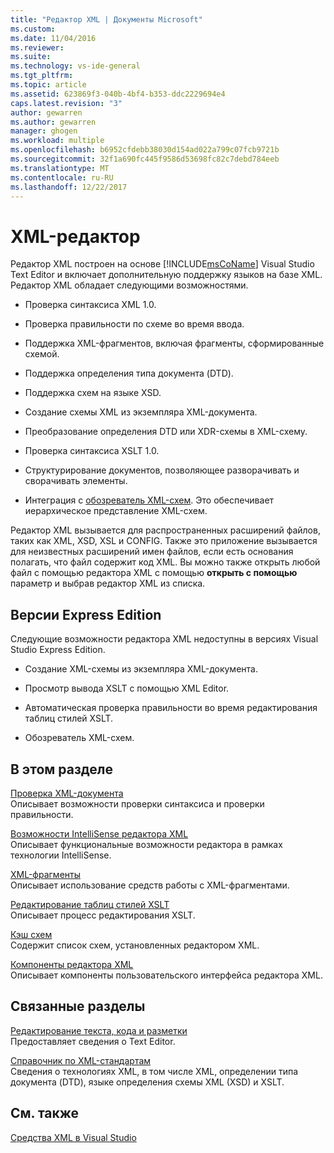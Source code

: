 ```yaml
---
title: "Редактор XML | Документы Microsoft"
ms.custom: 
ms.date: 11/04/2016
ms.reviewer: 
ms.suite: 
ms.technology: vs-ide-general
ms.tgt_pltfrm: 
ms.topic: article
ms.assetid: 623869f3-040b-4bf4-b353-ddc2229694e4
caps.latest.revision: "3"
author: gewarren
ms.author: gewarren
manager: ghogen
ms.workload: multiple
ms.openlocfilehash: b6952cfdebb38030d154ad022a799c07fcb9721b
ms.sourcegitcommit: 32f1a690fc445f9586d53698fc82c7debd784eeb
ms.translationtype: MT
ms.contentlocale: ru-RU
ms.lasthandoff: 12/22/2017
---
```

# <a name="xml-editor"></a>XML-редактор
Редактор XML построен на основе [!INCLUDE[msCoName](../xml-tools/includes/msconame_md.md)] Visual Studio Text Editor и включает дополнительную поддержку языков на базе XML. Редактор XML обладает следующими возможностями.  
  
-   Проверка синтаксиса XML 1.0.  
  
-   Проверка правильности по схеме во время ввода.  
  
-   Поддержка XML-фрагментов, включая фрагменты, сформированные схемой.  
  
-   Поддержка определения типа документа (DTD).  
  
-   Поддержка схем на языке XSD.  
  
-   Создание схемы XML из экземпляра XML-документа.  
  
-   Преобразование определения DTD или XDR-схемы в XML-схему.  
  
-   Проверка синтаксиса XSLT 1.0.  
  
-   Структурирование документов, позволяющее разворачивать и сворачивать элементы.  
  
-   Интеграция с [обозреватель XML-схем](../xml-tools/xml-schema-explorer.md). Это обеспечивает иерархическое представление XML-схем.  
  
Редактор XML вызывается для распространенных расширений файлов, таких как XML, XSD, XSL и CONFIG. Также это приложение вызывается для неизвестных расширений имен файлов, если есть основания полагать, что файл содержит код XML. Вы можно также открыть любой файл с помощью редактора XML с помощью **открыть с помощью** параметр и выбрав редактор XML из списка.  
  
## <a name="express-editions"></a>Версии Express Edition  
 Следующие возможности редактора XML недоступны в версиях Visual Studio Express Edition.  
  
-   Создание XML-схемы из экземпляра XML-документа.  
  
-   Просмотр вывода XSLT с помощью XML Editor.  
  
-   Автоматическая проверка правильности во время редактирования таблиц стилей XSLT.  
  
-   Обозреватель XML-схем.  
  
## <a name="in-this-section"></a>В этом разделе  
 [Проверка XML-документа](../xml-tools/xml-document-validation.md)  
 Описывает возможности проверки синтаксиса и проверки правильности.  
  
 [Возможности IntelliSense редактора XML](../xml-tools/xml-editor-intellisense-features.md)  
 Описывает функциональные возможности редактора в рамках технологии IntelliSense.  
  
 [XML-фрагменты](../xml-tools/xml-snippets.md)  
 Описывает использование средств работы с XML-фрагментами.  
  
 [Редактирование таблиц стилей XSLT](../xml-tools/editing-xslt-style-sheets.md)  
 Описывает процесс редактирования XSLT.  
  
 [Кэш схем](../xml-tools/schema-cache.md)  
 Содержит список схем, установленных редактором XML.  
  
 [Компоненты редактора XML](../xml-tools/xml-editor-components.md)  
 Описывает компоненты пользовательского интерфейса редактора XML.  
  
## <a name="related-sections"></a>Связанные разделы  
 [Редактирование текста, кода и разметки](http://msdn.microsoft.com/en-us/0d9c00d7-5df4-48a3-b185-2a265f055439)  
 Предоставляет сведения о Text Editor.  
  
 [Справочник по XML-стандартам](http://msdn.microsoft.com/en-us/79c78508-c9d0-423a-a00f-672e855de401)  
 Сведения о технологиях XML, в том числе XML, определении типа документа (DTD), языке определения схемы XML (XSD) и XSLT.  
  
## <a name="see-also"></a>См. также  
 [Средства XML в Visual Studio](../xml-tools/xml-tools-in-visual-studio.md)